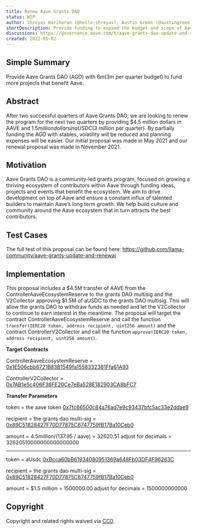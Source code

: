 ```yaml
---
title: Renew Aave Grants DAO
status: WIP
author: Shreyas Hariharan (@hello-shreyas), Austin Green (@austingreen)
shortDescription: Provide funding to expand the budget and scope of Aave Grants DAO
discussions: https://governance.aave.com/t/aave-grants-dao-update-and-renewal/7842
created: 2022-05-02
---
```


## Simple Summary

Provide Aave Grants DAO (AGD) with $6m ($3m per quarter budget) to fund more projects that benefit Aave.

## Abstract

After two successful quarters of Aave Grants DAO, we are looking to renew the program for the next two quarters by providing $4.5 million dollars in AAVE and $1.5 million dollars in aUSDC ($3 million per quarter). By partially funding the AGD with stables, volatility will be reduced and planning expenses will be easier. Our initial proposal was made in May 2021 and our renewal proposal was made in November 2021.

## Motivation

Aave Grants DAO is a community-led grants program, focused on growing a thriving ecosystem of contributors within Aave through funding ideas, projects and events that benefit the ecosystem. We aim to drive development on top of Aave and ensure a constant influx of talented builders to maintain Aave’s long term growth. We help build culture and community around the Aave ecosystem that in turn attracts the best contributors.

## Test Cases

The full test of this proposal can be found here: https://github.com/llama-community/aave-grants-update-and-renewal

## Implementation

This proposal includes a $4.5M transfer of AAVE from the ControllerAaveEcosystemReserve to the grants DAO multisig and the V2Collector approving $1.5M of aUSDC to the grants DAO multisig. This will allow the grants DAO to withdraw funds as needed and let the V2Collector to continue to earn interest in the meantime. The proposal will target the contract ControllerAaveEcosystemReserve and call the function `transfer(IERC20 token, address recipient, uint256 amount)` and the contract ControllerV2Collector and call the function `approve(IERC20 token, address recipient, uint256 amount)`.

**Target Contracts**

ControllerAaveEcosystemReserve = [0x1E506cbb6721B83B1549fa1558332381Ffa61A93](
https://etherscan.io/address/0x1e506cbb6721b83b1549fa1558332381ffa61a93)

ControllerV2Collector = [0x7AB1e5c406F36FE20Ce7eBa528E182903CA8bFC7](
https://etherscan.io/address/0x7AB1e5c406F36FE20Ce7eBa528E182903CA8bFC7)

**Transfer Parameters**

token = the aave token [0x7fc66500c84a76ad7e9c93437bfc5ac33e2ddae9](
https://etherscan.io/address/0x7fc66500c84a76ad7e9c93437bfc5ac33e2ddae9)

recipient = the grants dao multi-sig = [0x89C51828427F70D77875C6747759fB17Ba10Ceb0](
https://etherscan.io/address/0x89C51828427F70D77875C6747759fB17Ba10Ceb0)

amount = $4.5 million / ($137.95 / aave) = 32620.51 adjust for decimals = 32620510000000000000000

---

token = aUsdc [0xBcca60bB61934080951369a648Fb03DF4F96263C](
https://etherscan.io/address/0xBcca60bB61934080951369a648Fb03DF4F96263C)

recipient = the grants dao multi-sig = [0x89C51828427F70D77875C6747759fB17Ba10Ceb0](
https://etherscan.io/address/0x89C51828427F70D77875C6747759fB17Ba10Ceb0)

amount = $1.5 million = 1500000.00 adjust for decimals = 1500000000000

## Copyright

Copyright and related rights waived via [CC0](https://creativecommons.org/publicdomain/zero/1.0/).
